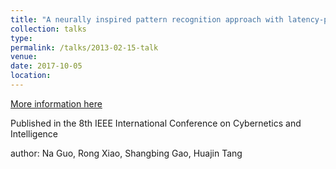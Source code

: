 ```yaml
---
title: "A neurally inspired pattern recognition approach with latency-phase encoding and precise-spike-driven rule in spiking neural network"
collection: talks
type: 
permalink: /talks/2013-02-15-talk
venue: 
date: 2017-10-05
location: 
---
```


[More information here](https://ieeexplore.ieee.org/stamp/stamp.jsp?tp=&arnumber=8274824)

Published in the 8th IEEE International Conference on Cybernetics and Intelligence

author: Na Guo, Rong Xiao, Shangbing Gao, Huajin Tang